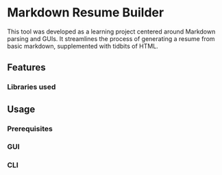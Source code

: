 # Markdown Resume Builder
This tool was developed as a learning project centered around Markdown parsing and GUIs.
It streamlines the process of generating a resume from basic markdown, supplemented with tidbits of HTML.

## Features
### Libraries used

## Usage
### Prerequisites
### GUI
### CLI